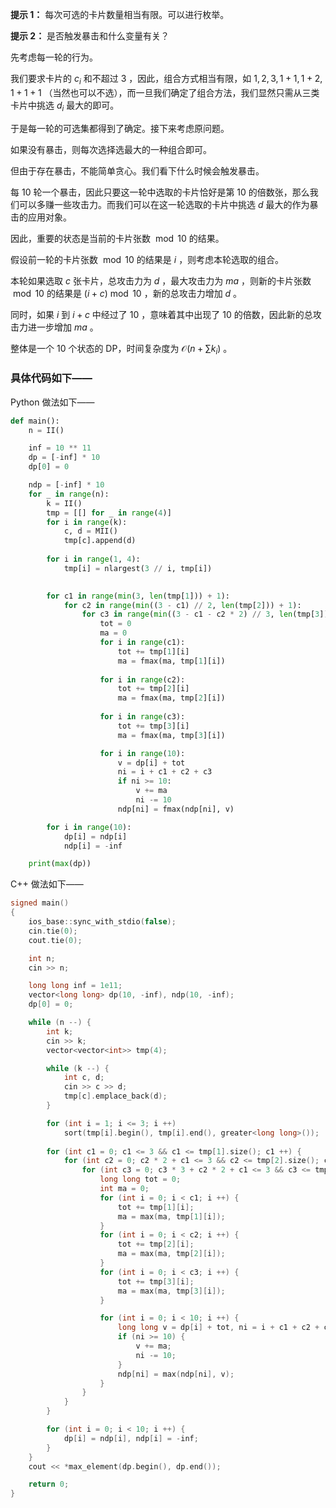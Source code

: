 **提示 1：** 每次可选的卡片数量相当有限。可以进行枚举。

**提示 2：** 是否触发暴击和什么变量有关？

先考虑每一轮的行为。

我们要求卡片的 $c_i$ 和不超过 $3$ ，因此，组合方式相当有限，如 $1,2,3,1+1,1+2,1+1+1$ （当然也可以不选），而一旦我们确定了组合方法，我们显然只需从三类卡片中挑选 $d_i$ 最大的即可。

于是每一轮的可选集都得到了确定。接下来考虑原问题。

如果没有暴击，则每次选择选最大的一种组合即可。

但由于存在暴击，不能简单贪心。我们看下什么时候会触发暴击。

每 $10$ 轮一个暴击，因此只要这一轮中选取的卡片恰好是第 $10$ 的倍数张，那么我们可以多赚一些攻击力。而我们可以在这一轮选取的卡片中挑选 $d$ 最大的作为暴击的应用对象。

因此，重要的状态是当前的卡片张数 $\bmod 10$ 的结果。

假设前一轮的卡片张数 $\bmod 10$ 的结果是 $i$ ，则考虑本轮选取的组合。

本轮如果选取 $c$ 张卡片，总攻击力为 $d$ ，最大攻击力为 $ma$ ，则新的卡片张数 $\bmod 10$ 的结果是 $(i+c)\bmod 10$ ，新的总攻击力增加 $d$ 。

同时，如果 $i$ 到 $i+c$ 中经过了 $10$ ，意味着其中出现了 $10$ 的倍数，因此新的总攻击力进一步增加 $ma$ 。

整体是一个 $10$ 个状态的 DP，时间复杂度为 $\mathcal{O}(n+\sum k_i)$ 。

### 具体代码如下——

Python 做法如下——

```Python []
def main():
    n = II()

    inf = 10 ** 11
    dp = [-inf] * 10
    dp[0] = 0

    ndp = [-inf] * 10
    for _ in range(n):
        k = II()
        tmp = [[] for _ in range(4)]
        for i in range(k):
            c, d = MII()
            tmp[c].append(d)
        
        for i in range(1, 4):
            tmp[i] = nlargest(3 // i, tmp[i])
        

        for c1 in range(min(3, len(tmp[1])) + 1):
            for c2 in range(min((3 - c1) // 2, len(tmp[2])) + 1):
                for c3 in range(min((3 - c1 - c2 * 2) // 3, len(tmp[3])) + 1):
                    tot = 0
                    ma = 0
                    for i in range(c1):
                        tot += tmp[1][i]
                        ma = fmax(ma, tmp[1][i])
                    
                    for i in range(c2):
                        tot += tmp[2][i]
                        ma = fmax(ma, tmp[2][i])
                    
                    for i in range(c3):
                        tot += tmp[3][i]
                        ma = fmax(ma, tmp[3][i])

                    for i in range(10):
                        v = dp[i] + tot
                        ni = i + c1 + c2 + c3
                        if ni >= 10:
                            v += ma
                            ni -= 10
                        ndp[ni] = fmax(ndp[ni], v)

        for i in range(10):
            dp[i] = ndp[i]
            ndp[i] = -inf

    print(max(dp))
```

C++ 做法如下——

```cpp []
signed main()
{
    ios_base::sync_with_stdio(false);
    cin.tie(0);
    cout.tie(0);

    int n;
    cin >> n;

    long long inf = 1e11;
    vector<long long> dp(10, -inf), ndp(10, -inf);
    dp[0] = 0;

    while (n --) {
        int k;
        cin >> k;
        vector<vector<int>> tmp(4);

        while (k --) {
            int c, d;
            cin >> c >> d;
            tmp[c].emplace_back(d);
        }

        for (int i = 1; i <= 3; i ++)
            sort(tmp[i].begin(), tmp[i].end(), greater<long long>());
        
        for (int c1 = 0; c1 <= 3 && c1 <= tmp[1].size(); c1 ++) {
            for (int c2 = 0; c2 * 2 + c1 <= 3 && c2 <= tmp[2].size(); c2 ++) {
                for (int c3 = 0; c3 * 3 + c2 * 2 + c1 <= 3 && c3 <= tmp[3].size(); c3 ++) {
                    long long tot = 0;
                    int ma = 0;
                    for (int i = 0; i < c1; i ++) {
                        tot += tmp[1][i];
                        ma = max(ma, tmp[1][i]);
                    }
                    for (int i = 0; i < c2; i ++) {
                        tot += tmp[2][i];
                        ma = max(ma, tmp[2][i]);
                    }
                    for (int i = 0; i < c3; i ++) {
                        tot += tmp[3][i];
                        ma = max(ma, tmp[3][i]);
                    }

                    for (int i = 0; i < 10; i ++) {
                        long long v = dp[i] + tot, ni = i + c1 + c2 + c3;
                        if (ni >= 10) {
                            v += ma;
                            ni -= 10;
                        }
                        ndp[ni] = max(ndp[ni], v);
                    }
                }
            }
        }

        for (int i = 0; i < 10; i ++) {
            dp[i] = ndp[i], ndp[i] = -inf;
        }
    }
    cout << *max_element(dp.begin(), dp.end());

    return 0;
}
```
